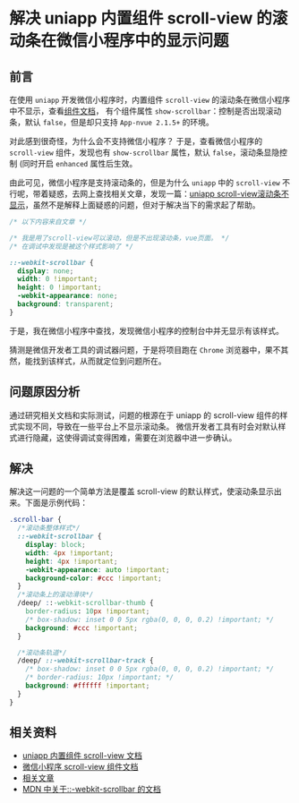 # 解决 uniapp 内置组件 scroll-view 的滚动条在微信小程序中的显示问题

## 前言

在使用 `uniapp` 开发微信小程序时，内置组件 `scroll-view` 的滚动条在微信小程序中不显示，查看[组件文档](https://uniapp.dcloud.net.cn/component/scroll-view.html#%E5%B1%9E%E6%80%A7%E8%AF%B4%E6%98%8E)，
有个组件属性 `show-scrollbar`：控制是否出现滚动条，默认 `false`，但是却只支持 `App-nvue 2.1.5+` 的环境。

对此感到很奇怪，为什么会不支持微信小程序？ 于是，查看微信小程序的 `scroll-view` 组件，发现也有 `show-scrollbar` 属性，默认 `false`，滚动条显隐控制 (同时开启 `enhanced` 属性后生效。

由此可见，微信小程序是支持滚动条的，但是为什么 `uniapp` 中的 `scroll-view` 不行呢，带着疑惑，去网上查找相关文章，发现一篇：[uniapp scroll-view滚动条不显示](https://blog.csdn.net/LJJONESEED/article/details/123986312)，虽然不是解释上面疑惑的问题，但对于解决当下的需求起了帮助。

  ```css
  /* 以下内容来自文章 */
  
  /* 我是用了scroll-view可以滚动，但是不出现滚动条，vue页面。 */
  /* 在调试中发现是被这个样式影响了 */
  
  ::-webkit-scrollbar {
    display: none;
    width: 0 !important;
    height: 0 !important;
    -webkit-appearance: none;
    background: transparent;
  }
  ```

于是，我在微信小程序中查找，发现微信小程序的控制台中并无显示有该样式。

猜测是微信开发者工具的调试器问题，于是将项目跑在 `Chrome` 浏览器中，果不其然，能找到该样式，从而就定位到问题所在。

## 问题原因分析

通过研究相关文档和实际测试，问题的根源在于 uniapp 的 scroll-view 组件的样式实现不同，导致在一些平台上不显示滚动条。
微信开发者工具有时会对默认样式进行隐藏，这使得调试变得困难，需要在浏览器中进一步确认。


## 解决

解决这一问题的一个简单方法是覆盖 scroll-view 的默认样式，使滚动条显示出来。下面是示例代码：

  ```css
  .scroll-bar {
    /*滚动条整体样式*/
    ::-webkit-scrollbar {
      display: block;
      width: 4px !important;
      height: 4px !important;
      -webkit-appearance: auto !important;
      background-color: #ccc !important;
    }
    /*滚动条上的滚动滑块*/
    /deep/ ::-webkit-scrollbar-thumb {
      border-radius: 10px !important;
      /* box-shadow: inset 0 0 5px rgba(0, 0, 0, 0.2) !important; */
      background: #ccc !important;
    }
  
    /*滚动条轨道*/
    /deep/ ::-webkit-scrollbar-track {
      /* box-shadow: inset 0 0 5px rgba(0, 0, 0, 0.2) !important; */
      /* border-radius: 10px !important; */
      background: #ffffff !important;
    }
  }
  ```



## 相关资料

- [uniapp 内置组件 scroll-view 文档](https://uniapp.dcloud.net.cn/component/scroll-view.html)
- [微信小程序 scroll-view 组件文档](https://developers.weixin.qq.com/miniprogram/dev/component/scroll-view.html)
- [相关文章](https://blog.csdn.net/LJJONESEED/article/details/123986312)
- [MDN 中关于::-webkit-scrollbar 的文档](https://developer.mozilla.org/zh-CN/docs/Web/CSS/::-webkit-scrollbar)

